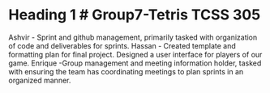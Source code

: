 # Heading 1 # Group7-Tetris TCSS 305
   Ashvir
    - Sprint and github management, primarily tasked with organization of code and deliverables for sprints.
  Hassan
    - Created template and formatting plan for final project. Designed a user interface for players of our game.
  Enrique
    -Group management and meeting information holder, tasked with ensuring the team has coordinating meetings to plan sprints in an organized manner.

